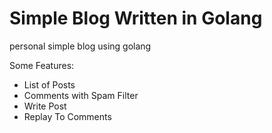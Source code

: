 # Simple Blog Written in Golang

personal simple blog using golang

Some Features:

* List of Posts
* Comments with Spam Filter
* Write Post
* Replay To Comments